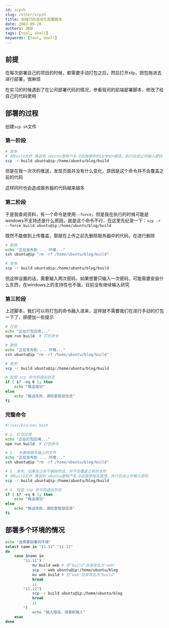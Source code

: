 ```yaml
---
id: scpsh
slug: /other/scpsh
title: 前端代码自动化部署脚本
date: 2002-09-26
authors: 酒辞.
tags: [tool, shell]
keywords: [tool, shell]
---
```


## 前提

在每次部署自己的项目的时候，都需要手动打包之后，然后打开xtp，把包拖进去进行部署，很麻烦

在实习的时候遇到了在公司部署代码的情况，参看我司的前端部署脚本，修改了给自己的代码使用



## 部署的过程
创建`scp.sh`文件

### 第一阶段

```bash
# 发布
# 将build文件 推送到 ubuntu是账户名 @后面是你的ip地址+路径，执行后会让你输入密码
scp -r build ubuntu@ip:/home/ubuntu/blog/build
```



但是在我一次次的推送，发现页面并没有什么变化，原因是这个命令并不会覆盖之前的代码

这样同时也会造成服务器的代码越来越多



### 第二阶段

于是我查阅资料，有一个命令是使用`--force`，但是我在执行的时候可能是windows不支持还是什么原因，就是这个命令不行，在这里先纪录一下：`scp -r --force build ubuntu@ip:/home/ubuntu/blog/build`



既然不能做到上传覆盖，那就在上传之前先删除服务器中的代码，在进行删除

```bash
# 删除
echo "正在发布到 ... 环境..." 
ssh ubuntu@ip "rm -rf /home/ubuntu/blog/build"

# 发布
scp -r build ubuntu@ip:/home/ubuntu/blog/build
```



但这样设置的话，需要输入两次密码，如果想要只输入一次密码，可能需要安装什么东西，在windows上的支持性也不强，目前没有继续输入研究



### 第三阶段

上述脚本，我们可以将打包的命令融入进来，这样就不需要我们在进行手动的打包一下了，顺便加一些提示

```bash
# 打包
echo "正在打包应用..."
npm run build  # 打包命令

# 删除
echo "正在发布到 ... 环境..." 
ssh ubuntu@ip "rm -rf /home/ubuntu/blog/build"

# 发布
scp -r build ubuntu@ip:/home/ubuntu/blog/build

# 检查 scp 命令的退出状态
if [ $? -eq 0 ]; then
    echo "推送成功"
else
    echo "推送失败，请检查错误信息"
fi
```





### 完整命令

```bash
#!/usr/bin/env bash

# 1. 打包应用
echo "正在打包应用..."
npm run build  # 打包命令

# 2.  先删除服务器上的文件
echo "正在发布到 ... 环境..." 
ssh ubuntu@ip "rm -rf /home/ubuntu/blog/build"

# 3. 发布，如果在之前不删除的话，并不会覆盖之前的文件
# 将build文件 推送到 ubuntu是账户名 @后面是指定路径，执行后会让你输入密码
scp -r build ubuntu@ip:/home/ubuntu/blog/build

# 4. 检查 scp 命令的退出状态
if [ $? -eq 0 ]; then
    echo "推送成功"
else
    echo "推送失败，请检查错误信息"
fi
```



## 部署多个环境的情况

```bash
echo "选择要部署的环境"
select name in "11.11" "11.12"
do
    case $name in
        "11.11")
            mv build web # 将"build"目录改名为"web"
            scp -r web ubuntu@ip:/home/ubuntu/blog
            mv web build # 将"web"目录改名为"build"
            break
            ;;
        "11.12")
            scp -r build ubuntu@ip:/home/ubuntu/blog
            break
            ;;
        *)
            echo "输入错误，请重新输入"
    esac
done
```

